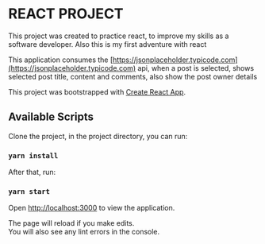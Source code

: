# REACT PROJECT

This project was created to practice react, to improve my skills as a software developer. Also this is my first adventure with react

This application consumes the [https://jsonplaceholder.typicode.com](https://jsonplaceholder.typicode.com) api, when a post is selected, shows selected post title, content and comments, also show the post owner details

This project was bootstrapped with [Create React App](https://github.com/facebook/create-react-app).

## Available Scripts

Clone the project, in the project directory, you can run:

### `yarn install`

After that, run:

### `yarn start`

Open [http://localhost:3000](http://localhost:3000) to view the application.

The page will reload if you make edits.<br>
You will also see any lint errors in the console.